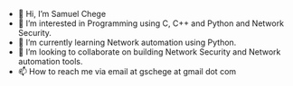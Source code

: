 - 👋 Hi, I’m Samuel Chege
- 👀 I’m interested in Programming using C, C++ and Python and Network Security.
- 🌱 I’m currently learning Network automation using Python.
- 💞️ I’m looking to collaborate on building Network Security and Network automation tools.
- 📫 How to reach me via email at gschege at gmail dot com

<!---
cheiy/cheiy is a ✨ special ✨ repository because its `README.md` (this file) appears on your GitHub profile.
You can click the Preview link to take a look at your changes.
--->
